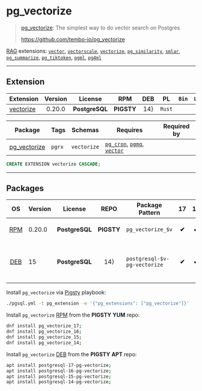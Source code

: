 # pg_vectorize


> [pg_vectorize](https://github.com/tembo-io/pg_vectorize): The simplest way to do vector search on Postgres
>
> https://github.com/tembo-io/pg_vectorize





[RAG](/rag) extensions: [`vector`](/vector), [`vectorscale`](/vectorscale), [`vectorize`](/vectorize), [`pg_similarity`](/pg_similarity), [`smlar`](/smlar), [`pg_summarize`](/pg_summarize), [`pg_tiktoken`](/pg_tiktoken), [`pgml`](/pgml), [`pg4ml`](/pg4ml)


-------
## Extension


| Extension | Version | License | RPM | DEB | PL | `Bin` | `LOAD` | `DYLIB` | `DDL` | `TRUST` | `RELOC` |
|-----------|:-------:|:-------:|:---:|:---:|:--:|:-----:|:------:|:-------:|:-----:|:-------:|:-------:|
| [vectorize](https://github.com/tembo-io/pg_vectorize) | 0.20.0 | **<span class="tcblue">PostgreSQL</span>** | **<span class="tcwarn">PIGSTY</span>** | 14} | `Rust` |  |  | <span class="tcblue">✔</span> | <span class="tcblue">✔</span> | <span class="tcwarn">✘</span> | <span class="tcwarn">✘</span> |



| Package | Tags | Schemas | Requires | Required by |
|---------|------|---------|----------|-------------|
| [pg_vectorize](/vectorize) | `pgrx` | `vectorize` | [`pg_cron`](pg_cron), [`pgmq`](pgmq), [`vector`](vector) |  |





```sql
CREATE EXTENSION vectorize CASCADE;
```

-----------


## Packages


| OS | Version | License | REPO | Package Pattern | 17 | 16 | 15 | 14 | 13 | 12 | Dependency |
|:--:|---------|:-------:|:----:|-----------------|:--:|:--:|:--:|:--:|:--:|:--:|------------|
| [RPM](/rpm) | 0.20.0 | **<span class="tcblue">PostgreSQL</span>** | **<span class="tcwarn">PIGSTY</span>** | `pg_vectorize_$v` | **<span class="tcwarn">✔</span>** | **<span class="tcwarn">✔</span>** | **<span class="tcwarn">✔</span>** | **<span class="tcwarn">✔</span>** |  |  | `pgmq_$v`, `pg_cron_$v`, `pgvector_$v` |
| [DEB](/deb) | 15 | **<span class="tcblue">PostgreSQL</span>** | 14} | `postgresql-$v-pg-vectorize` | **<span class="tcwarn">✔</span>** | **<span class="tcwarn">✔</span>** | **<span class="tcwarn">✔</span>** | **<span class="tcwarn">✔</span>** |  |  | `postgresql-$v-pgmq`, `postgresql-$v-pg-cron`, `postgresql-$v-pgvector` |



Install `pg_vectorize` via [Pigsty](https://pigsty.cc/docs/pgext/usage/install/) playbook:

```bash
./pgsql.yml -t pg_extension -e '{"pg_extensions": ["pg_vectorize"]}'
```


Install `pg_vectorize` [RPM](/rpm) from the **<span class="tcwarn">PIGSTY</span>** **YUM** repo:

```bash
dnf install pg_vectorize_17;
dnf install pg_vectorize_16;
dnf install pg_vectorize_15;
dnf install pg_vectorize_14;
```


Install `pg_vectorize` [DEB](/deb) from the **<span class="tcwarn">PIGSTY</span>** **APT** repo:

```bash
apt install postgresql-17-pg-vectorize;
apt install postgresql-16-pg-vectorize;
apt install postgresql-15-pg-vectorize;
apt install postgresql-14-pg-vectorize;
```







